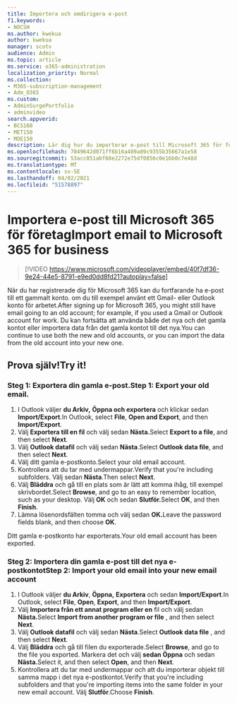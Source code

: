 ```yaml
---
title: Importera och omdirigera e-post
f1.keywords:
- NOCSH
ms.author: kwekua
author: kwekua
manager: scotv
audience: Admin
ms.topic: article
ms.service: o365-administration
localization_priority: Normal
ms.collection:
- M365-subscription-management
- Adm_O365
ms.custom:
- AdminSurgePortfolio
- adminvideo
search.appverid:
- BCS160
- MET150
- MOE150
description: Lär dig hur du importerar e-post till Microsoft 365 för företag.
ms.openlocfilehash: 7049642d071ff6b16a489a89c9355b35667a1e58
ms.sourcegitcommit: 53acc851abf68e2272e75df0856c0e16b0c7e48d
ms.translationtype: MT
ms.contentlocale: sv-SE
ms.lasthandoff: 04/02/2021
ms.locfileid: "51578897"
---
```

# <a name="import-email-to-microsoft-365-for-business"></a><span data-ttu-id="16a2e-103">Importera e-post till Microsoft 365 för företag</span><span class="sxs-lookup"><span data-stu-id="16a2e-103">Import email to Microsoft 365 for business</span></span> 

> [!VIDEO https://www.microsoft.com/videoplayer/embed/40f7df36-9e24-44e5-8791-e9ed0dd8fd21?autoplay=false]

<span data-ttu-id="16a2e-104">När du har registrerade dig för Microsoft 365 kan du fortfarande ha e-post till ett gammalt konto. om du till exempel använt ett Gmail- eller Outlook konto för arbetet.</span><span class="sxs-lookup"><span data-stu-id="16a2e-104">After signing up for Microsoft 365, you might still have email going to an old account; for example, if you used a Gmail or Outlook account for work.</span></span> <span data-ttu-id="16a2e-105">Du kan fortsätta att använda både det nya och det gamla kontot eller importera data från det gamla kontot till det nya.</span><span class="sxs-lookup"><span data-stu-id="16a2e-105">You can continue to use both the new and old accounts, or you can import the data from the old account into your new one.</span></span>

## <a name="try-it"></a><span data-ttu-id="16a2e-106">Prova själv!</span><span class="sxs-lookup"><span data-stu-id="16a2e-106">Try it!</span></span>

### <a name="step-1-export-your-old-email"></a><span data-ttu-id="16a2e-107">Steg 1: Exportera din gamla e-post.</span><span class="sxs-lookup"><span data-stu-id="16a2e-107">Step 1: Export your old email.</span></span>

1. <span data-ttu-id="16a2e-108">I Outlook väljer **du Arkiv,** **Öppna och exportera** och klickar sedan **Import/Export**.</span><span class="sxs-lookup"><span data-stu-id="16a2e-108">In Outlook, select **File**, **Open and Export**, and then **Import/Export**.</span></span>
2. <span data-ttu-id="16a2e-109">Välj **Exportera till en fil** och välj sedan **Nästa.**</span><span class="sxs-lookup"><span data-stu-id="16a2e-109">Select **Export to a file**, and then select **Next**.</span></span>
3. <span data-ttu-id="16a2e-110">Välj **Outlook datafil** och välj sedan **Nästa**.</span><span class="sxs-lookup"><span data-stu-id="16a2e-110">Select **Outlook data file**, and then select **Next**.</span></span>
4. <span data-ttu-id="16a2e-111">Välj ditt gamla e-postkonto.</span><span class="sxs-lookup"><span data-stu-id="16a2e-111">Select your old email account.</span></span>
5. <span data-ttu-id="16a2e-112">Kontrollera att du tar med undermappar.</span><span class="sxs-lookup"><span data-stu-id="16a2e-112">Verify that you're including subfolders.</span></span> <span data-ttu-id="16a2e-113">Välj sedan **Nästa**.</span><span class="sxs-lookup"><span data-stu-id="16a2e-113">Then select **Next**.</span></span>
6. <span data-ttu-id="16a2e-114">Välj **Bläddra** och gå till en plats som är lätt att komma ihåg, till exempel skrivbordet.</span><span class="sxs-lookup"><span data-stu-id="16a2e-114">Select **Browse**, and go to an easy to remember location, such as your desktop.</span></span> <span data-ttu-id="16a2e-115">Välj **OK** och sedan **Slutför.**</span><span class="sxs-lookup"><span data-stu-id="16a2e-115">Select **OK**, and then **Finish**.</span></span>
7. <span data-ttu-id="16a2e-116">Lämna lösenordsfälten tomma och välj sedan **OK.**</span><span class="sxs-lookup"><span data-stu-id="16a2e-116">Leave the password fields blank, and then choose **OK**.</span></span>

 <span data-ttu-id="16a2e-117">Ditt gamla e-postkonto har exporterats.</span><span class="sxs-lookup"><span data-stu-id="16a2e-117">Your old email account has been exported.</span></span>

### <a name="step-2-import-your-old-email-into-your-new-email-account"></a><span data-ttu-id="16a2e-118">Steg 2: Importera din gamla e-post till det nya e-postkontot</span><span class="sxs-lookup"><span data-stu-id="16a2e-118">Step 2: Import your old email into your new email account</span></span>

1. <span data-ttu-id="16a2e-119">I Outlook väljer **du Arkiv**, **Öppna,** **Exportera** och sedan **Import/Export**.</span><span class="sxs-lookup"><span data-stu-id="16a2e-119">In Outlook, select **File**, **Open**, **Export**, and then **Import/Export**.</span></span>
2. <span data-ttu-id="16a2e-120">Välj **Importera från ett annat program eller en** fil och välj sedan **Nästa.**</span><span class="sxs-lookup"><span data-stu-id="16a2e-120">Select **Import from another program or file** , and then select **Next**.</span></span>
3. <span data-ttu-id="16a2e-121">Välj **Outlook datafil** och välj sedan **Nästa**.</span><span class="sxs-lookup"><span data-stu-id="16a2e-121">Select **Outlook data file** , and then select **Next**.</span></span>
4. <span data-ttu-id="16a2e-122">Välj **Bläddra** och gå till filen du exporterade.</span><span class="sxs-lookup"><span data-stu-id="16a2e-122">Select **Browse**, and go to the file you exported.</span></span> <span data-ttu-id="16a2e-123">Markera det och välj **sedan Öppna** och sedan **Nästa.**</span><span class="sxs-lookup"><span data-stu-id="16a2e-123">Select it, and then select **Open**, and then **Next**.</span></span>
5. <span data-ttu-id="16a2e-124">Kontrollera att du tar med undermappar och att du importerar objekt till samma mapp i det nya e-postkontot.</span><span class="sxs-lookup"><span data-stu-id="16a2e-124">Verify that you're including subfolders and that you're importing items into the same folder in your new email account.</span></span> <span data-ttu-id="16a2e-125">Välj **Slutför**.</span><span class="sxs-lookup"><span data-stu-id="16a2e-125">Choose **Finish**.</span></span>
